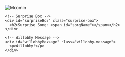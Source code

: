 <!DOCTYPE html>
<html lang="en">
<head>
  <meta charset="UTF-8">
  <meta name="viewport" content="width=device-width, initial-scale=1.0">
  <meta http-equiv="X-UA-Compatible" content="ie=edge">
  <title>Moomin Surprise</title>
  <link rel="stylesheet" href="styles.css">
</head>
<body>
  <div class="container">
    <!-- Moomin Image -->
    <div class="moomin-container">
      <img src="https://encrypted-tbn0.gstatic.com/images?q=tbn:ANd9GcRMOZ2Q90Y5jCorptlwda8H8FOAuoydQNp-fw&s" alt="Moomin" id="moomin" class="moomin-img">
    </div>
    
    <!-- Surprise Box -->
    <div id="surpriseBox" class="surprise-box">
      <h2>Surprise Song: <span id="songName"></span></h2>
    </div>

    <!-- Willobhy Message -->
    <div id="willobhyMessage" class="willobhy-message">
      <p>Willobhy!</p>
    </div>
  </div>

  <script src="script.js"></script>
</body>
</html>

